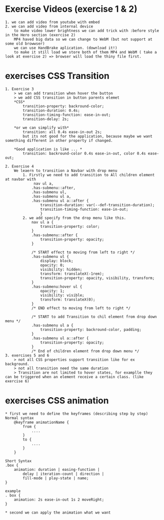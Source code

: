 # Exercise Videos (exercise 1 & 2)

    1. we can add video from youtube with embed
    2. we can add video from internal device
        to make video lower brightness we can add trick with :before style in the Hero section (exercise 2)
        MP4 haved big data so we can change to WebM (but not support at some old browwser)
        we can use HandBrake aplication. (download it!)
        to make it still load we store both of them MP4 and WebM ( take a look at exercise 2) => browser will load the thiny file first.

# exercises CSS Transition

    1. Exercise 3
        > we can add transition when hover the button
        > we add CSS transition in button parents elemet
        *CSS*
            transition-property: backround-color;
            transition-duration: 0.4s;
            transition-timing-function: ease-in-out;
            transition-delay: 2s;

        *or we can simplify with*
            transition: all 0.4s ease-in-out 2s;
            but its not good for the application, because maybe we want something different in other property if changed.

        *Good application is like ... *
            transition: backround-color 0.4s ease-in-out, color 0.4s ease-out;

    2. Exercise 4
        We leaern to transition a Navbar with drop menu
            1. Firstly we need to add transition to All children element at navbar with
                 nav ul a,
                .has-submenu::after,
                .has-submenu ul,
                .has-submenu ul a,
                .has-submenu ul a::after {
                    transition-duration: var(--def-transition-duration);
                    transition-timing-function: ease-in-out;
                    }
            2. we add specify from the drop menu like this.
                nav ul a {
                    transition-property: color;
                }
                .has-submenu::after {
                    transition-property: opacity;
                }

                /* START effect to moving from left to right */
                .has-submenu ul {
                    display: block;
                    opacity: 0;
                    visibility: hidden;
                    transform: translateX(-1rem);
                    transition-property: opacity, visibility, transform;
                }
                .has-submenu:hover ul {
                    opacity: 1;
                    visibility: visible;
                    transform: translateX(0);
                }
                /* END effect to moving from left to right */

                /* START to add Transition to chil element from drop down menu */
                .has-submenu ul a {
                    transition-property: backround-color, padding;
                }
                .has-submenu ul a::after {
                    transition-property: opacity;
                }
                /* End of children element from drop down menu */
    3. exercises 5 and 6
        > not all CSS properties support transition like for ex background.
        > not all transition need the same duration
        > Transition are not limited to hover states, for examplle they can be triggered when an element receive a certain class. (like exercise 6)

# exercises CSS animation

    * first we need to define the keyframes (describing step by step)
    Normal syntax
        @keyframe animationName {
            from {
                ....
            }
            to {
                ....
            }
        }

    Short Syntax
    .box {
        animation: duration | easing-function |
            delay | iteration-count | direction |
            fill-mode | play-state | name;
    }

    example
    . box {
        animation: 2s ease-in-out 1s 2 moveRight;
    }

    * second we can apply the animation what we want
